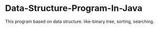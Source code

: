 # Data-Structure-Program-In-Java
This program based on data structure. like-binary tree, sorting, searching.
